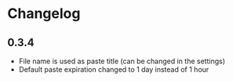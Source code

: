 # Changelog

## 0.3.4
* File name is used as paste title (can be changed in the settings)
* Default paste expiration changed to 1 day instead of 1 hour
